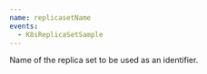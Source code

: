 ```yaml
---
name: replicasetName
events:
  - K8sReplicaSetSample
---
```


Name of the replica set to be used as an identifier.